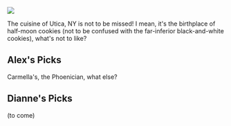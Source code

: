<!-- This just provides a convenient way for viewing the visual essay, it is not actually needed in the essay -->
<a href="https://essays.juncture-digital.org"><img src="https://alexbrymer.github.io/juncture-site/images/Utica_WV_banner.jpeg"></a>

<!-- Essay configuration -->
<param ve-config
       title="Example"
       layout="vertical">

<!-- ve-entity tags declare entities relevant to the essay -->
<param ve-entity eid="Q2495519"> <!-- Utica! -->

The cuisine of Utica, NY is not to be missed!  I mean, it's the birthplace of half-moon cookies (not to be confused with the far-inferior black-and-white cookies), what's not to like?

## Alex's Picks
Carmella's, the Phoenician, what else?
<param ve-map center="Q2495519" zoom="12">

## Dianne's Picks
(to come)
